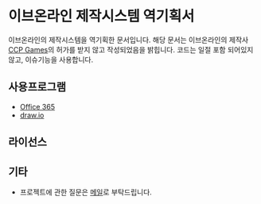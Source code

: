 # 이브온라인 제작시스템 역기획서

이브온라인의 제작시스템을 역기획한 문서입니다.
해당 문서는 이브온라인의 제작사 [CCP Games](https://www.ccpgames.com/)의 허가를 받지 않고 작성되었음을 밝힙니다.
코드는 일절 포함 되어있지 않고, 이슈기능을 사용합니다.

## 사용프로그램
* [Office 365](https://www.office.com/)
* [draw.io](https://www.draw.io/)

## 라이선스

## 기타
* 프로젝트에 관한 질문은 [메일](notonalcyone@gmail.com)로 부탁드립니다.
